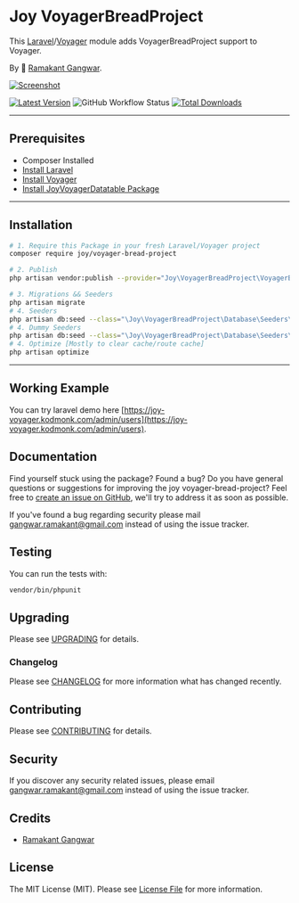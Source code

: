 # Joy VoyagerBreadProject

This [Laravel](https://laravel.com/)/[Voyager](https://voyager.devdojo.com/) module adds VoyagerBreadProject support to Voyager.

By 🐼 [Ramakant Gangwar](https://github.com/rxcod9).

[![Screenshot](https://raw.githubusercontent.com/rxcod9/joy-voyager-bread-project/main/cover.jpg)](https://joy-voyager.kodmonk.com/)

[![Latest Version](https://img.shields.io/github/v/release/rxcod9/joy-voyager-bread-project?style=flat-square)](https://github.com/rxcod9/joy-voyager-bread-project/releases)
![GitHub Workflow Status](https://img.shields.io/github/actions/workflow/status/rxcod9/joy-voyager-bread-project/run-tests.yml?branch=main&label=tests)
[![Total Downloads](https://img.shields.io/packagist/dt/joy/voyager-bread-project.svg?style=flat-square)](https://packagist.org/packages/joy/voyager-bread-project)

---

## Prerequisites

*   Composer Installed
*   [Install Laravel](https://laravel.com/docs/installation)
*   [Install Voyager](https://github.com/the-control-group/voyager)
*   [Install JoyVoyagerDatatable Package](https://github.com/rxcod9/joy-voyager-datatable)

---

## Installation

```bash
# 1. Require this Package in your fresh Laravel/Voyager project
composer require joy/voyager-bread-project

# 2. Publish
php artisan vendor:publish --provider="Joy\VoyagerBreadProject\VoyagerBreadProjectServiceProvider" --force

# 3. Migrations && Seeders
php artisan migrate
# 4. Seeders
php artisan db:seed --class="\Joy\VoyagerBreadProject\Database\Seeders\VoyagerDatabaseSeeder" --force
# 4. Dummy Seeders
php artisan db:seed --class="\Joy\VoyagerBreadProject\Database\Seeders\VoyagerDummyDatabaseSeeder" --force
# 4. Optimize [Mostly to clear cache/route cache]
php artisan optimize
```

---


## Working Example

You can try laravel demo here [https://joy-voyager.kodmonk.com/admin/users](https://joy-voyager.kodmonk.com/admin/users).

## Documentation

Find yourself stuck using the package? Found a bug? Do you have general questions or suggestions for improving the joy voyager-bread-project? Feel free to [create an issue on GitHub](https://github.com/rxcod9/joy-voyager-bread-project/issues), we'll try to address it as soon as possible.

If you've found a bug regarding security please mail [gangwar.ramakant@gmail.com](mailto:gangwar.ramakant@gmail.com) instead of using the issue tracker.

## Testing

You can run the tests with:

```bash
vendor/bin/phpunit
```

## Upgrading

Please see [UPGRADING](UPGRADING.md) for details.

### Changelog

Please see [CHANGELOG](CHANGELOG.md) for more information what has changed recently.

## Contributing

Please see [CONTRIBUTING](CONTRIBUTING.md) for details.

## Security

If you discover any security related issues, please email [gangwar.ramakant@gmail.com](mailto:gangwar.ramakant@gmail.com) instead of using the issue tracker.

## Credits

- [Ramakant Gangwar](https://github.com/rxcod9)

## License

The MIT License (MIT). Please see [License File](LICENSE.md) for more information.
